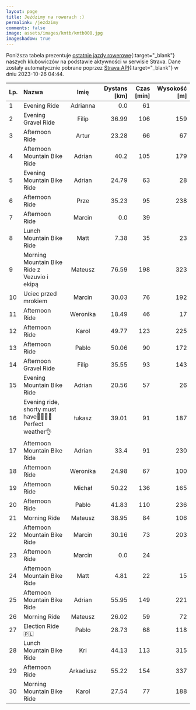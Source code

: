 ```yaml
---
layout: page
title: Jeździmy na rowerach :)
permalink: /jezdzimy
comments: false
image: assets/images/kmtb/kmtb008.jpg
imageshadow: true
---
```


Poniższa tabela prezentuje [ostatnie jazdy rowerowe](https://www.strava.com/clubs/336381){:target="_blank"} naszych klubowiczów na podstawie aktywności w serwisie Strava. Dane zostały automatycznie pobrane poprzez [Strava API](https://developers.strava.com/docs/reference/#api-Clubs-getClubActivitiesById){:target="_blank"} w dniu 2023-10-26 04:44.

Lp. | Nazwa | Imię | Dystans [km] | Czas [min] | Wysokość [m]
:--- | :--- | :---: | ---: | ---: | ---:
1|Evening Ride|Adrianna|0.0|61|
2|Evening Gravel Ride|Filip|36.99|106|159
3|Afternoon Ride|Artur|23.28|66|67
4|Afternoon Mountain Bike Ride|Adrian|40.2|105|179
5|Evening Mountain Bike Ride|Adrian|24.79|63|28
6|Afternoon Ride|Prze|35.23|95|238
7|Afternoon Ride|Marcin|0.0|39|
8|Lunch Mountain Bike Ride|Matt|7.38|35|23
9|Morning Mountain Bike Ride z Vezuvio i ekipą|Mateusz|76.59|198|323
10|Uciec przed mrokiem|Marcin|30.03|76|192
11|Afternoon Ride|Weronika|18.49|46|17
12|Afternoon Ride|Karol|49.77|123|225
13|Afternoon Ride|Pablo|50.06|90|172
14|Afternoon Gravel Ride|Filip|35.55|93|143
15|Evening Mountain Bike Ride|Adrian|20.56|57|26
16|Evening ride, shorty must have🐝🚴‍♂️🌞Perfect weather👌|łukasz|39.01|91|187
17|Afternoon Mountain Bike Ride|Adrian|33.4|91|230
18|Afternoon Ride|Weronika|24.98|67|100
19|Afternoon Ride|Michał|50.22|136|165
20|Afternoon Ride|Pablo|41.83|110|236
21|Morning Ride|Mateusz|38.95|84|106
22|Afternoon Mountain Bike Ride|Marcin|30.16|73|203
23|Afternoon Ride|Marcin|0.0|24|
24|Afternoon Mountain Bike Ride|Matt|4.81|22|15
25|Afternoon Mountain Bike Ride|Adrian|55.95|149|221
26|Morning Ride|Mateusz|26.02|59|72
27|Election Ride 🇵🇱|Pablo|28.73|68|118
28|Lunch Mountain Bike Ride|Kri|44.13|113|315
29|Afternoon Ride|Arkadiusz|55.22|154|337
30|Morning Mountain Bike Ride|Karol|27.54|77|188

